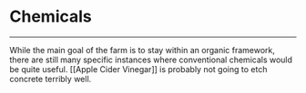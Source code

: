 # Chemicals
---
While the main goal of the farm is to stay within an organic framework, there are still many specific instances where conventional chemicals would be quite useful. [[Apple Cider Vinegar]] is probably not going to etch concrete terribly well. 